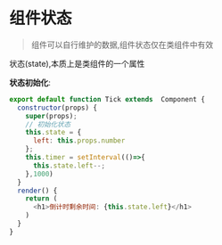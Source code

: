 # 组件状态

> 组件可以自行维护的数据,组件状态仅在类组件中有效

状态(state),本质上是类组件的一个属性

**状态初始化**: 

```js
export default function Tick extends  Component {
  constructor(props) {
    super(props);
    // 初始化状态
    this.state = {
      left: this.props.number
    };
    this.timer = setInterval(()=>{
      this.state.left--;
    },1000)
  }
  render() {
    return (
      <h1>倒计时剩余时间: {this.state.left}</h1>
    )
  }
}

```